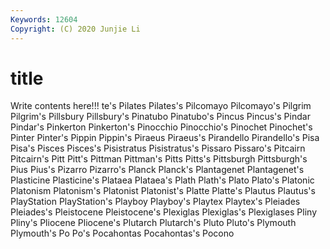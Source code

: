 ```yaml
---
Keywords: 12604
Copyright: (C) 2020 Junjie Li
---
```


# title

Write contents here!!!
te's 
Pilates 
Pilates's
Pilcomayo 
Pilcomayo's 
Pilgrim 
Pilgrim's 
Pillsbury 
Pillsbury's 
Pinatubo 
Pinatubo's 
Pincus 
Pincus's
Pindar 
Pindar's 
Pinkerton 
Pinkerton's 
Pinocchio 
Pinocchio's 
Pinochet 
Pinochet's 
Pinter 
Pinter's
Pippin 
Pippin's 
Piraeus 
Piraeus's 
Pirandello 
Pirandello's 
Pisa 
Pisa's 
Pisces 
Pisces's
Pisistratus 
Pisistratus's 
Pissaro 
Pissaro's 
Pitcairn 
Pitcairn's 
Pitt 
Pitt's 
Pittman 
Pittman's
Pitts 
Pitts's 
Pittsburgh 
Pittsburgh's 
Pius 
Pius's 
Pizarro 
Pizarro's 
Planck 
Planck's
Plantagenet 
Plantagenet's 
Plasticine 
Plasticine's 
Plataea 
Plataea's 
Plath 
Plath's 
Plato 
Plato's
Platonic 
Platonism 
Platonism's 
Platonist 
Platonist's 
Platte 
Platte's 
Plautus 
Plautus's 
PlayStation
PlayStation's 
Playboy 
Playboy's 
Playtex 
Playtex's 
Pleiades 
Pleiades's 
Pleistocene 
Pleistocene's 
Plexiglas
Plexiglas's 
Plexiglases 
Pliny 
Pliny's 
Pliocene 
Pliocene's 
Plutarch 
Plutarch's 
Pluto 
Pluto's
Plymouth 
Plymouth's 
Po 
Po's 
Pocahontas 
Pocahontas's 
Pocono 
